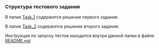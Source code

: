 ### Структура тестового задания

В папке [Task_1](./task_1/) содержится решение первого задания.

В папке [Task_2](./task_2/) содержится решение второго задания.

Инструкция по запуску тестов находится внутри данной папки в файле [README.md](./task_2/README.md)